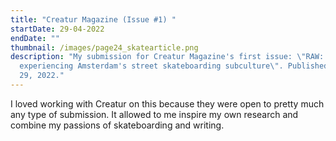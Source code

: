 ```yaml
---
title: "Creatur Magazine (Issue #1) "
startDate: 29-04-2022
endDate: ""
thumbnail: /images/page24_skatearticle.png
description: "My submission for Creatur Magazine's first issue: \"RAW:
  experiencing Amsterdam's street skateboarding subculture\". Published April
  29, 2022."
---
```

I﻿ loved working with Creatur on this because they were open to pretty much any type of submission. It allowed to me inspire my own research and combine my passions of skateboarding and writing.